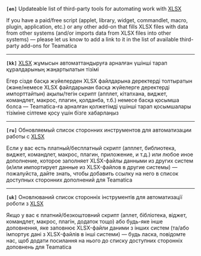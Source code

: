 **`[en]`** Updateable list of third-party tools for automating work with [XLSX](/sample "XLSX")

If you have a paid/free script (applet, library, widget, commandlet, macro, plugin, application, etc.) or any other add-on that fills XLSX files with data from other systems (and/or imports data from XLSX files into other systems) — please let us know to add a link to it in the list of available third-party add-ons for Teamatica

------------

**`[kk]`** [XLSX](/sample "XLSX") жұмысын автоматтандыруға арналған үшінші тарап құралдарының жаңартылатын тізімі

Егер сізде басқа жүйелерден XLSX файлдарына деректерді толтыратын (және/немесе XLSX файлдарынан басқа жүйелерге деректерді импорттайтын) ақылы/тегін скрипт (апплет, кітапхана, виджет, командлет, макрос, плагин, қолданба, т.б.) немесе басқа қосымша болса — Teamatica-ға арналған қолжетімді үшінші тарап қосымшалары тізіміне сілтеме қосу үшін бізге хабарлаңыз

------------

**`[ru]`** Обновляемый список сторонних инструментов для автоматизации работы с [XLSX](/sample "XLSX")

Если у вас есть платный/бесплатный скрипт (апплет, библиотека, виджет, командлет, макрос, плагин, приложение, и т.д.) или любое иное дополнение, которое заполняет XLSX-файлы данными из других систем (и/или импортирует данные из XLSX-файлов в другие системы) — пожалуйста, дайте знать, чтобы добавить ссылку на него в список доступных сторонних дополнений для Teamatica

------------

**`[uk]`** Оновлюваний список сторонніх інструментів для автоматизації роботи з [XLSX](/sample "XLSX")

Якщо у вас є платний/безкоштовний скрипт (аплет, бібліотека, віджет, командлет, макрос, плагін, додаток тощо) або будь-яке інше доповнення, яке заповнює XLSX-файли даними з інших систем (та/або імпортує дані з XLSX-файлів в інші системи) — будь ласка, повідомте нас, щоб додати посилання на нього до списку доступних сторонніх доповнень для Teamatica